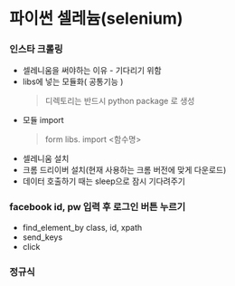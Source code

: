# 파이썬 셀레늄(selenium)

### 인스타 크롤링
- 셀레니움을 써야하는 이유 - 기다리기 위함
- libs에 넣는 모듈화( 공통기능 )
    > 디렉토리는 반드시 python package 로 생성
- 모듈 import
    > form libs.<modele> import <함수명>  
- 셀레니움 설치
- 크롬 드리이버 설치(현재 사용하는 크롬 버전에 맞게 다운로드)
- 데이터 호출하기 때는 sleep으로 잠시 기다려주기

### facebook id, pw 입력 후 로그인 버튼 누르기
- find_element_by class, id, xpath
- send_keys
- click

### 정규식
